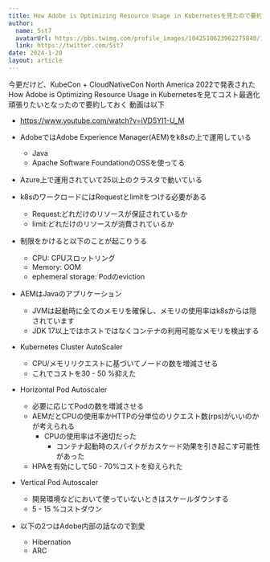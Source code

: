 ```yaml
---
title: How Adobe is Optimizing Resource Usage in Kubernetesを見たので要約
author:
  name: 5st7
  avatarUrl: https://pbs.twimg.com/profile_images/1042510623962275840/1Iw_Mvud_400x400.jpg
  link: https://twitter.com/5st7
date: 2024-1-20
layout: article
---
```


今更だけど、KubeCon + CloudNativeCon North America 2022で発表されたHow Adobe is Optimizing Resource Usage in Kubernetesを見てコスト最適化頑張りたいとなったので要約しておく
動画は以下
- https://www.youtube.com/watch?v=iVD5YI1-U_M

- AdobeではAdobe Experience Manager(AEM)をk8sの上で運用している
  - Java
  - Apache Software FoundationのOSSを使ってる
- Azure上で運用されていて25以上のクラスタで動いている
- k8sのワークロードにはRequestとlimitをつける必要がある
  - Request:どれだけのリソースが保証されているか
  - limit:どれだけのリソースが消費されているか
- 制限をかけると以下のことが起こりうる
  - CPU: CPUスロットリング
  - Memory: OOM
  - ephemeral storage: Podのeviction
- AEMはJavaのアプリケーション
  - JVMは起動時に全てのメモリを確保し、メモリの使用率はk8sからは隠されています
  - JDK 17以上ではホストではなくコンテナの利用可能なメモリを検出する
- Kubernetes Cluster AutoScaler
  - CPU/メモリリクエストに基づいてノードの数を増減させる
  - これでコストを30 - 50 %抑えた
- Horizontal Pod Autoscaler
  - 必要に応じてPodの数を増減させる
  - AEMだとCPUの使用率かHTTPの分単位のリクエスト数(rps)がいいのかが考えられる
    - CPUの使用率は不適切だった
      - コンテナ起動時のスパイクがカスケード効果を引き起こす可能性があった
  - HPAを有効にして50 - 70%コストを抑えられた
- Vertical Pod Autoscaler
  - 開発環境などにおいて使っていないときはスケールダウンする
  - 5 - 15 %コストダウン
- 以下の2つはAdobe内部の話なので割愛
  - Hibernation
  - ARC

